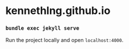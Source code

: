 # kennethlng.github.io

### `bundle exec jekyll serve`

Run the project locally and open `localhost:4000`.
